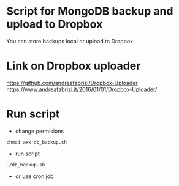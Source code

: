 # Script for MongoDB backup and upload to Dropbox
You can store backups local or upload to Dropbox

# Link on Dropbox uploader
https://github.com/andreafabrizi/Dropbox-Uploader
https://www.andreafabrizi.it/2016/01/01/Dropbox-Uploader/

# Run script
- change permisions 
```
chmod a+x db_backup.sh
```

- run script 
```
./db_backup.sh
```

- or use cron job
